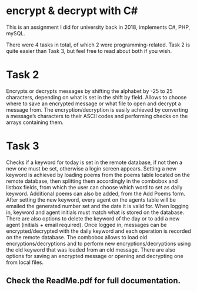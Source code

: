 # encrypt & decrypt with C#
This is an assignment I did for university back in 2018, implements C#, PHP, mySQL.

There were 4 tasks in total, of which 2 were programming-related. Task 2 is quite easier than Task 3, but feel free to read about both if you wish.

<h1>Task 2</h1>
Encrypts or decrypts messages by shifting the alphabet by -25 to 25 characters, depending on
what is set in the shift by field.
Allows to choose where to save an encrypted message or what file to open and decrypt a
message from.
The encryption/decryption is easily achieved by converting a message’s characters to their
ASCII codes and performing checks on the arrays containing them.

<h1>Task 3</h1>
Checks if a keyword for today is set in the remote database, if not then a new one must be
set, otherwise a login screen appears.
Setting a new keyword is achieved by loading poems from the poems table located on the
remote database, then splitting them accordingly in the combobox and listbox fields, from
which the user can choose which word to set as daily keyword.
Additional poems can also be added, from the Add Poems form.
After setting the new keyword, every agent on the agents table will be emailed the generated
number set and the date it is valid for.
When logging in, keyword and agent initials must match what is stored on the database.
There are also options to delete the keyword of the day or to add a new agent (initials +
email required).
Once logged in, messages can be encrypted/decrypted with the daily keyword and each
operation is recorded on the remote database.
The combobox allows to load old encryptions/decryptions and to perform new
encryptions/decryptions using the old keyword that was loaded from an old message.
There are also options for saving an encrypted message or opening and decrypting one from local files.



<h2>Check the ReadMe.pdf for full documentation.</h2>
